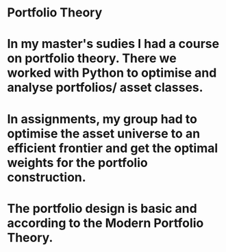 # Portfolio Theory
# In my master's sudies I had a course on portfolio theory. There we worked with Python to optimise and analyse portfolios/ asset classes. 
# In assignments, my group had to optimise the asset universe to an efficient frontier and get the optimal weights for the portfolio construction. 
# The portfolio design is basic and according to the Modern Portfolio Theory.
